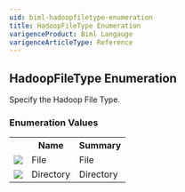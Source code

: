 ```yaml
---
uid: biml-hadoopfiletype-enumeration
title: HadoopFileType Enumeration
varigenceProduct: Biml Langauge
varigenceArticleType: Reference
---
```


## HadoopFileType Enumeration<div class="LanguageSummary"><div class ="SummaryItem">Specify the Hadoop File Type.</div></div><div class="EnumValueGroup">### Enumeration Values<table id="EnumValue" class="MemberList"><tbody><tr><th class="MemberTypeIconColumnHeader">&nbsp;</th><th class="MemberNameColumnHeader">Name</th><th class="MemberSummaryColumnHeader">Summary</th></tr><tr class="cd0"><td align="center" class="MemberTypeIcon"><img src="enumValue.png"></img></td><td class="MemberName">File</td><td class="MemberSummary"><div class ="SummaryItem">File</div></td></tr><tr class="cd1"><td align="center" class="MemberTypeIcon"><img src="enumValue.png"></img></td><td class="MemberName">Directory</td><td class="MemberSummary"><div class ="SummaryItem">Directory</div></td></tr></tbody></table></div>
